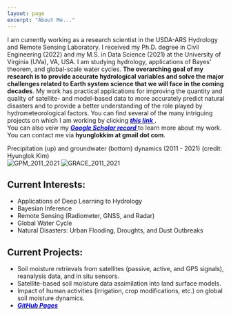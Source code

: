 ```yaml
---
layout: page
excerpt: "About Me..."
---
```


I am currently working as a research scientist in the USDA-ARS Hydrology and Remote Sensing Laboratory. I received my Ph.D. degree in Civil Engineering (2022) and my M.S. in Data Science (2021) at the University of Virginia (UVa), VA, USA. I am studying hydrology, applications of Bayes’ theorem, and global-scale water cycles. __The overarching goal of my research is to provide accurate hydrological variables and solve the major challenges related to Earth system science that we will face in the coming decades__. My work has practical applications for improving the quantity and quality of satellite- and model-based data to more accurately predict natural disasters and to provide a better understanding of the role played by hydrometeorological factors.
You can find several of the many intriguing projects on which I am working by clicking [<span style="color: blue"> __*this link*__ </span>](https://hyunglok-kim.github.io/projects/). \
You can also veiw my [<span style="color: blue"> __*Google Scholar record*__ </span>](https://scholar.google.com/citations?user=ZJx_f8gAAAAJ&hl=en&authuser=1) to learn more about my work. You can contact me via __hyunglokkim at gmail dot com__.

<figcaption> Precipitation (up) and groundwater (bottom) dynamics (2011 - 2021) (credit: Hyunglok Kim) </figcaption>
<img src="{{ "movies/GPM_2011_2021.gif" | prepend: site.baseurl | prepend: site.url}}" alt="GPM_2011_2021" />
<img src="{{ "movies/GRACE_2011_2021.gif" | prepend: site.baseurl | prepend: site.url}}" alt="GRACE_2011_2021" />

## Current Interests:
- Applications of Deep Learning to Hydrology
- Bayesian Inference
- Remote Sensing (Radiometer, GNSS, and Radar)
- Global Water Cycle
- Natural Disasters: Urban Flooding, Droughts, and Dust Outbreaks

## Current Projects:
- Soil moisture retrievals from satellites (passive, active, and GPS signals), reanalysis data, and in situ sensors.
- Satellite-based soil moisture data assimilation into land surface models.
- Impact of human activities (irrigation, crop modifications, etc.) on global soil moisture dynamics.
- [<span style="color: blue"> __*GitHub Pages*__ </span>](https://github.com/Hyunglok-Kim)
